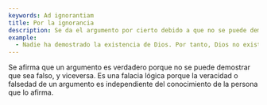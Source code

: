 ```yaml
---
keywords: Ad ignorantiam
title: Por la ignorancia
description: Se da el argumento por cierto debido a que no se puede demostrar que sea falso.
example:
  - Nadie ha demostrado la existencia de Dios. Por tanto, Dios no existe.
---
```

Se afirma que un argumento es verdadero porque no se puede demostrar que sea falso, y viceversa. Es una falacia lógica porque la veracidad o falsedad de un argumento es independiente del conocimiento de la persona que lo afirma.
